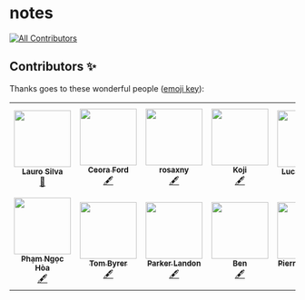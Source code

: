 # notes
<!-- ALL-CONTRIBUTORS-BADGE:START - Do not remove or modify this section -->
[![All Contributors](https://img.shields.io/badge/all_contributors-11-orange.svg?style=flat-square)](#contributors-)
<!-- ALL-CONTRIBUTORS-BADGE:END -->



## Contributors ✨

Thanks goes to these wonderful people ([emoji key](https://allcontributors.org/docs/en/emoji-key)):
<!-- ALL-CONTRIBUTORS-LIST:START - Do not remove or modify this section -->
<!-- prettier-ignore-start -->
<!-- markdownlint-disable -->
<table>
  <tr>
    <td align="center"><a href="https://laurosilva.com"><img src="https://avatars2.githubusercontent.com/u/57044804?v=4" width="100px;" alt=""/><br /><sub><b>Lauro Silva</b></sub></a><br /><a href="https://github.com/eggheadio/notes/pulls?q=is%3Apr+reviewed-by%3Alaurosilvacom" title="Reviewed Pull Requests">👀</a></td>
    <td align="center"><a href="https://github.com/ceoraford"><img src="https://avatars2.githubusercontent.com/u/41582216?v=4" width="100px;" alt=""/><br /><sub><b>Ceora Ford</b></sub></a><br /><a href="#content-ceoraford" title="Content">🖋</a></td>
    <td align="center"><a href="https://github.com/rosaxny"><img src="https://avatars2.githubusercontent.com/u/35818464?v=4" width="100px;" alt=""/><br /><sub><b>rosaxny</b></sub></a><br /><a href="#content-rosaxny" title="Content">🖋</a></td>
    <td align="center"><a href="https://kojikanao.netlify.app"><img src="https://avatars0.githubusercontent.com/u/474225?v=4" width="100px;" alt=""/><br /><sub><b>Koji</b></sub></a><br /><a href="#content-koji" title="Content">🖋</a></td>
    <td align="center"><a href="https://github.com/lsminter"><img src="https://avatars1.githubusercontent.com/u/26470581?v=4" width="100px;" alt=""/><br /><sub><b>Lucas Minter</b></sub></a><br /><a href="https://github.com/eggheadio/notes/pulls?q=is%3Apr+reviewed-by%3Alsminter" title="Reviewed Pull Requests">👀</a></td>
    <td align="center"><a href="https://twitter.com/learn_n_share"><img src="https://avatars1.githubusercontent.com/u/6245927?v=4" width="100px;" alt=""/><br /><sub><b>Amandeep Singh</b></sub></a><br /><a href="#content-plug-n-play" title="Content">🖋</a></td>
    <td align="center"><a href="https://github.com/mgrinthal"><img src="https://avatars3.githubusercontent.com/u/10216319?v=4" width="100px;" alt=""/><br /><sub><b>Michael Grinthal</b></sub></a><br /><a href="#content-mgrinthal" title="Content">🖋</a></td>
  </tr>
  <tr>
    <td align="center"><a href="http://thaycacac.me"><img src="https://avatars2.githubusercontent.com/u/29374426?v=4" width="100px;" alt=""/><br /><sub><b>Phạm Ngọc Hòa</b></sub></a><br /><a href="#content-thaycacac" title="Content">🖋</a></td>
    <td align="center"><a href="https://github.com/tomByrer"><img src="https://avatars2.githubusercontent.com/u/1308419?v=4" width="100px;" alt=""/><br /><sub><b>Tom Byrer</b></sub></a><br /><a href="#content-tomByrer" title="Content">🖋</a></td>
    <td align="center"><a href="https://github.com/ParkerGits"><img src="https://avatars3.githubusercontent.com/u/45955761?v=4" width="100px;" alt=""/><br /><sub><b>Parker Landon</b></sub></a><br /><a href="#content-ParkerGits" title="Content">🖋</a></td>
    <td align="center"><a href="http://bendaniel.io"><img src="https://avatars0.githubusercontent.com/u/6035934?v=4" width="100px;" alt=""/><br /><sub><b>Ben</b></sub></a><br /><a href="#content-codeandcats" title="Content">🖋</a></td>
    <td align="center"><a href="https://github.com/pgrimaud"><img src="https://avatars1.githubusercontent.com/u/1866496?v=4" width="100px;" alt=""/><br /><sub><b>Pierre Grimaud</b></sub></a><br /><a href="#content-pgrimaud" title="Content">🖋</a></td>
  </tr>
</table>

<!-- markdownlint-enable -->
<!-- prettier-ignore-end -->
<!-- ALL-CONTRIBUTORS-LIST:END -->

<!-- ALL-CONTRIBUTORS-LIST:START - Do not remove or modify this section -->
<!-- prettier-ignore-start -->
<!-- markdownlint-disable -->
